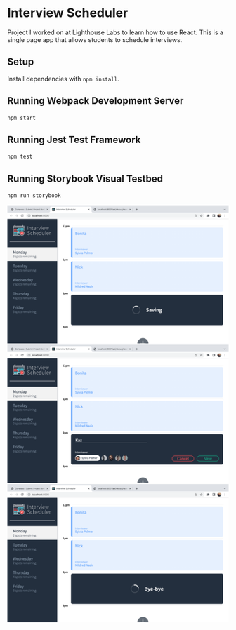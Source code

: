 # Interview Scheduler

Project I worked on at Lighthouse Labs to learn how to use React. This is a single page app that allows students to schedule interviews.

## Setup

Install dependencies with `npm install`.

## Running Webpack Development Server

```sh
npm start
```

## Running Jest Test Framework

```sh
npm test
```

## Running Storybook Visual Testbed

```sh
npm run storybook
```
![Scheduler-Sample_1](https://github.com/nickholmstyle/scheduler/blob/master/docs/scheduler-sample_1.png?raw=true)
![Scheduler-Sample_2](https://github.com/nickholmstyle/scheduler/blob/master/docs/scheduler-sample_2.png?raw=true)
![Scheduler-Sample_3](https://github.com/nickholmstyle/scheduler/blob/master/docs/scheduler-sample_3.png?raw=true)

##

